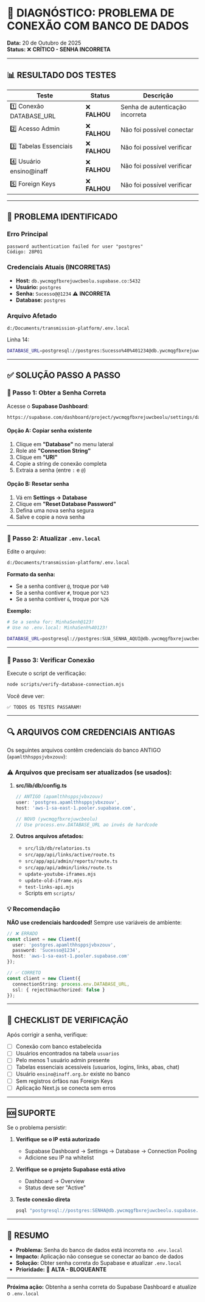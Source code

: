 # 🔴 DIAGNÓSTICO: PROBLEMA DE CONEXÃO COM BANCO DE DADOS

**Data:** 20 de Outubro de 2025  
**Status:** ❌ **CRÍTICO - SENHA INCORRETA**

---

## 📊 RESULTADO DOS TESTES

| Teste | Status | Descrição |
|-------|--------|-----------|
| 1️⃣ Conexão DATABASE_URL | ❌ **FALHOU** | Senha de autenticação incorreta |
| 2️⃣ Acesso Admin | ❌ **FALHOU** | Não foi possível conectar |
| 3️⃣ Tabelas Essenciais | ❌ **FALHOU** | Não foi possível verificar |
| 4️⃣ Usuário ensino@inaff | ❌ **FALHOU** | Não foi possível verificar |
| 5️⃣ Foreign Keys | ❌ **FALHOU** | Não foi possível verificar |

---

## 🚨 PROBLEMA IDENTIFICADO

### Erro Principal
```
password authentication failed for user "postgres"
Código: 28P01
```

### Credenciais Atuais (INCORRETAS)
- **Host:** `db.ywcmqgfbxrejuwcbeolu.supabase.co:5432`
- **Usuário:** `postgres`
- **Senha:** `Sucesso@@1234` ⚠️ **INCORRETA**
- **Database:** `postgres`

### Arquivo Afetado
```
d:/Documents/transmission-platform/.env.local
```

Linha 14:
```bash
DATABASE_URL=postgresql://postgres:Sucesso%40%401234@db.ywcmqgfbxrejuwcbeolu.supabase.co:5432/postgres
```

---

## ✅ SOLUÇÃO PASSO A PASSO

### 🔹 Passo 1: Obter a Senha Correta

Acesse o **Supabase Dashboard**:
```
https://supabase.com/dashboard/project/ywcmqgfbxrejuwcbeolu/settings/database
```

#### Opção A: Copiar senha existente
1. Clique em **"Database"** no menu lateral
2. Role até **"Connection String"**
3. Clique em **"URI"**
4. Copie a string de conexão completa
5. Extraia a senha (entre `:` e `@`)

#### Opção B: Resetar senha
1. Vá em **Settings → Database**
2. Clique em **"Reset Database Password"**
3. Defina uma nova senha segura
4. Salve e copie a nova senha

---

### 🔹 Passo 2: Atualizar `.env.local`

Edite o arquivo:
```bash
d:/Documents/transmission-platform/.env.local
```

**Formato da senha:**
- Se a senha contiver `@`, troque por `%40`
- Se a senha contiver `#`, troque por `%23`
- Se a senha contiver `&`, troque por `%26`

**Exemplo:**
```bash
# Se a senha for: MinhaSenh@123!
# Use no .env.local: MinhaSenh%40123!

DATABASE_URL=postgresql://postgres:SUA_SENHA_AQUI@db.ywcmqgfbxrejuwcbeolu.supabase.co:5432/postgres
```

---

### 🔹 Passo 3: Verificar Conexão

Execute o script de verificação:
```bash
node scripts/verify-database-connection.mjs
```

Você deve ver:
```
✅ TODOS OS TESTES PASSARAM!
```

---

## 🔍 ARQUIVOS COM CREDENCIAIS ANTIGAS

Os seguintes arquivos contêm credenciais do banco ANTIGO (`apamlthhsppsjvbxzouv`):

### ⚠️ Arquivos que precisam ser atualizados (se usados):

1. **src/lib/db/config.ts**
   ```typescript
   // ANTIGO (apamlthhsppsjvbxzouv)
   user: 'postgres.apamlthhsppsjvbxzouv',
   host: 'aws-1-sa-east-1.pooler.supabase.com',
   
   // NOVO (ywcmqgfbxrejuwcbeolu)
   // Use process.env.DATABASE_URL ao invés de hardcode
   ```

2. **Outros arquivos afetados:**
   - `src/lib/db/relatorios.ts`
   - `src/app/api/links/active/route.ts`
   - `src/app/api/admin/reports/route.ts`
   - `src/app/api/admin/links/route.ts`
   - `update-youtube-iframes.mjs`
   - `update-old-iframe.mjs`
   - `test-links-api.mjs`
   - Scripts em `scripts/`

### 💡 Recomendação

**NÃO use credenciais hardcoded!** Sempre use variáveis de ambiente:

```typescript
// ❌ ERRADO
const client = new Client({
  user: 'postgres.apamlthhsppsjvbxzouv',
  password: 'Sucesso@1234',
  host: 'aws-1-sa-east-1.pooler.supabase.com'
});

// ✅ CORRETO
const client = new Client({
  connectionString: process.env.DATABASE_URL,
  ssl: { rejectUnauthorized: false }
});
```

---

## 📝 CHECKLIST DE VERIFICAÇÃO

Após corrigir a senha, verifique:

- [ ] Conexão com banco estabelecida
- [ ] Usuários encontrados na tabela `usuarios`
- [ ] Pelo menos 1 usuário admin presente
- [ ] Tabelas essenciais acessíveis (usuarios, logins, links, abas, chat)
- [ ] Usuário `ensino@inaff.org.br` existe no banco
- [ ] Sem registros órfãos nas Foreign Keys
- [ ] Aplicação Next.js se conecta sem erros

---

## 🆘 SUPORTE

Se o problema persistir:

1. **Verifique se o IP está autorizado**
   - Supabase Dashboard → Settings → Database → Connection Pooling
   - Adicione seu IP na whitelist

2. **Verifique se o projeto Supabase está ativo**
   - Dashboard → Overview
   - Status deve ser "Active"

3. **Teste conexão direta**
   ```bash
   psql "postgresql://postgres:SENHA@db.ywcmqgfbxrejuwcbeolu.supabase.co:5432/postgres"
   ```

---

## 📌 RESUMO

- **Problema:** Senha do banco de dados está incorreta no `.env.local`
- **Impacto:** Aplicação não consegue se conectar ao banco de dados
- **Solução:** Obter senha correta do Supabase e atualizar `.env.local`
- **Prioridade:** 🔴 **ALTA - BLOQUEANTE**

---

**Próxima ação:** Obtenha a senha correta do Supabase Dashboard e atualize o `.env.local`
